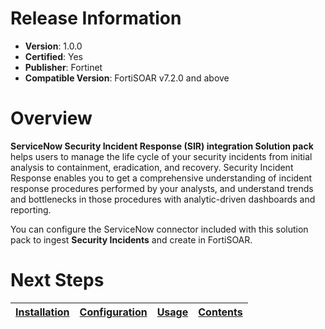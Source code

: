 # Release Information

- **Version**:  1.0.0
- **Certified**: Yes
- **Publisher**: Fortinet
- **Compatible Version**: FortiSOAR v7.2.0 and above

# Overview

**ServiceNow Security Incident Response (SIR) integration Solution pack** helps users to manage the life cycle of your security incidents from initial analysis to containment, eradication, and recovery. Security Incident Response enables you to get a comprehensive understanding of incident response procedures performed by your analysts, and understand trends and bottlenecks in those procedures with analytic-driven dashboards and reporting.

You can configure the ServiceNow connector included with this solution pack to ingest **Security Incidents** and create in FortiSOAR.

# Next Steps 
 
| [Installation](https://github.com/fortinet-fortisoar/solution-pack-servicenow-security-incident-response-integration/blob/release/1.0.0/docs/setup.md#installation) | [Configuration](https://github.com/fortinet-fortisoar/solution-pack-servicenow-security-incident-response-integration/blob/release/1.0.0/docs/setup.md#configuration) | [Usage](https://github.com/fortinet-fortisoar/solution-pack-servicenow-security-incident-response-integration/blob/release/1.0.0/docs/usage.md) | [Contents](https://github.com/fortinet-fortisoar/solution-pack-servicenow-security-incident-response-integration/blob/release/1.0.0/docs/contents.md) |
|--------------------------------------------|----------------------------------------------|------------------------|------------------------------|